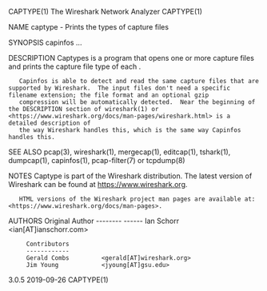 CAPTYPE(1)                                                                              The Wireshark Network Analyzer                                                                             CAPTYPE(1)

NAME
       captype - Prints the types of capture files

SYNOPSIS
       capinfos <infile> ...

DESCRIPTION
       Captypes is a program that opens one or more capture files and prints the capture file type of each <infile>.

       Capinfos is able to detect and read the same capture files that are supported by Wireshark.  The input files don't need a specific filename extension; the file format and an optional gzip
       compression will be automatically detected.  Near the beginning of the DESCRIPTION section of wireshark(1) or <https://www.wireshark.org/docs/man-pages/wireshark.html> is a detailed description of
       the way Wireshark handles this, which is the same way Capinfos handles this.

SEE ALSO
       pcap(3), wireshark(1), mergecap(1), editcap(1), tshark(1), dumpcap(1), capinfos(1), pcap-filter(7) or tcpdump(8)

NOTES
       Captype is part of the Wireshark distribution.  The latest version of Wireshark can be found at <https://www.wireshark.org>.

       HTML versions of the Wireshark project man pages are available at: <https://www.wireshark.org/docs/man-pages>.

AUTHORS
         Original Author
         -------- ------
         Ian Schorr           <ian[AT]ianschorr.com>

         Contributors
         ------------
         Gerald Combs         <gerald[AT]wireshark.org>
         Jim Young            <jyoung[AT]gsu.edu>

3.0.5                                                                                             2019-09-26                                                                                       CAPTYPE(1)

